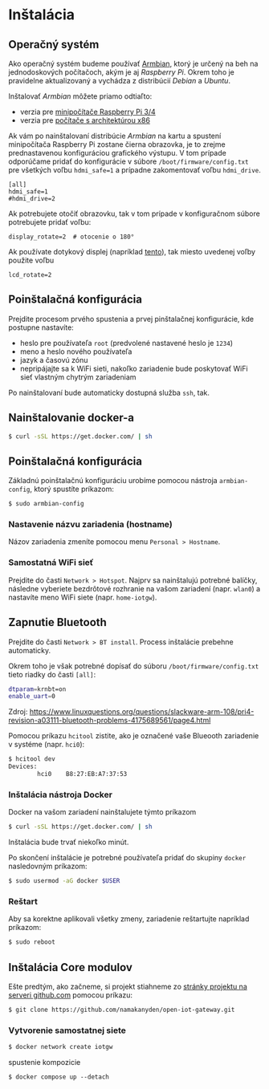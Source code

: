 # Inštalácia

## Operačný systém

Ako operačný systém budeme používať [Armbian](https://www.armbian.com/), ktorý je určený na beh na jednodoskových počítačoch, akým je aj _Raspberry Pi_. Okrem toho je pravidelne aktualizovaný a vychádza z distribúcií _Debian_ a _Ubuntu_.

Inštalovať _Armbian_ môžete priamo odtiaľto:

* verzia pre [minipočítače Raspberry Pi 3/4](https://www.armbian.com/rpi4b/)
* verzia pre [počítače s architektúrou x86](https://www.armbian.com/uefi-x86/)

Ak vám po nainštalovaní distribúcie _Armbian_ na kartu a spustení minipočítača Raspberry Pi zostane čierna obrazovka, je to zrejme prednastavenou konfiguráciou grafického výstupu. V tom prípade odporúčame pridať do konfigurácie v súbore `/boot/firmware/config.txt` pre všetkých voľbu `hdmi_safe=1` a prípadne zakomentovať voľbu `hdmi_drive`.

```
[all]
hdmi_safe=1
#hdmi_drive=2
```

Ak potrebujete otočiť obrazovku, tak v tom prípade v konfiguračnom súbore potrebujete pridať voľbu:

```
display_rotate=2  # otocenie o 180°
```

Ak používate dotykový displej (napríklad [tento](https://www.raspberrypi.com/products/raspberry-pi-touch-display/)), tak miesto uvedenej voľby použite voľbu

```
lcd_rotate=2
```


## Poinštalačná konfigurácia

Prejdite procesom prvého spustenia a prvej pinštalačnej konfigurácie, kde postupne nastavíte:

* heslo pre používateľa `root` (predvolené nastavené heslo je `1234`)
* meno a heslo nového používateľa
* jazyk a časovú zónu
* nepripájajte sa k WiFi sieti, nakoľko zariadenie bude poskytovať WiFi sieť vlastným chytrým zariadeniam

Po nainštalovaní bude automaticky dostupná služba `ssh`, tak.


## Nainštalovanie docker-a

```bash
$ curl -sSL https://get.docker.com/ | sh
```


## Poinštalačná konfigurácia

Základnú poinštalačnú konfiguráciu urobíme pomocou nástroja `armbian-config`, ktorý spustíte príkazom:

```bash
$ sudo armbian-config
```


### Nastavenie názvu zariadenia (hostname)

Názov zariadenia zmeníte pomocou menu `Personal > Hostname`.


### Samostatná WiFi sieť

Prejdite do časti `Network > Hotspot`. Najprv sa nainštalujú potrebné balíčky, následne vyberiete bezdrôtové rozhranie na vašom zariadení (napr. `wlan0`) a nastavíte meno WiFi siete (napr. `home-iotgw`).


## Zapnutie Bluetooth

Prejdite do časti `Network > BT install`. Process inštalácie prebehne automaticky.

Okrem toho je však potrebné dopísať do súboru `/boot/firmware/config.txt` tieto riadky do časti `[all]`:

```bash
dtparam=krnbt=on
enable_uart=0
```

Zdroj: https://www.linuxquestions.org/questions/slackware-arm-108/pri4-revision-a03111-bluetooth-problems-4175689561/page4.html

Pomocou príkazu `hcitool` zistite, ako je označené vaše Blueooth zariadenie v systéme (napr. `hci0`):

```bash
$ hcitool dev
Devices:
        hci0    B8:27:EB:A7:37:53
```


### Inštalácia nástroja Docker

Docker na vašom zariadení nainštalujete týmto príkazom

```bash
$ curl -sSL https://get.docker.com/ | sh
```

Inštalácia bude trvať niekoľko minút.

Po skončení inštalácie je potrebné používateľa pridať do skupiny `docker` nasledovným príkazom:

```bash
$ sudo usermod -aG docker $USER
```


### Reštart

Aby sa korektne aplikovali všetky zmeny, zariadenie reštartujte napríklad príkazom:

```bash
$ sudo reboot
```


## Inštalácia Core modulov

Ešte predtým, ako začneme, si projekt stiahneme zo [stránky projektu na serveri github.com](https://github.com/namakanyden/Open-IoT-Gateway) pomocou príkazu:

```bash
$ git clone https://github.com/namakanyden/open-iot-gateway.git
```

### Vytvorenie samostatnej siete

```bash
$ docker network create iotgw
```

spustenie kompozicie

```
$ docker compose up --detach
```

